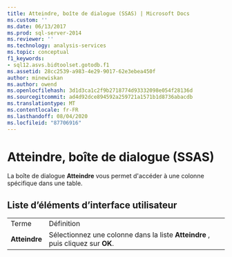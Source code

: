```yaml
---
title: Atteindre, boîte de dialogue (SSAS) | Microsoft Docs
ms.custom: ''
ms.date: 06/13/2017
ms.prod: sql-server-2014
ms.reviewer: ''
ms.technology: analysis-services
ms.topic: conceptual
f1_keywords:
- sql12.asvs.bidtoolset.gotodb.f1
ms.assetid: 28cc2539-a983-4e29-9017-62e3ebea450f
author: minewiskan
ms.author: owend
ms.openlocfilehash: 3d1d3ca1c2f9b2718774d93332098e054f28136d
ms.sourcegitcommit: ad4d92dce894592a259721a1571b1d8736abacdb
ms.translationtype: MT
ms.contentlocale: fr-FR
ms.lasthandoff: 08/04/2020
ms.locfileid: "87706916"
---
```

# <a name="go-to-dialog-box-ssas"></a>Atteindre, boîte de dialogue (SSAS)
  La boîte de dialogue **Atteindre** vous permet d'accéder à une colonne spécifique dans une table.  
  
## <a name="ui-element-list"></a>Liste d’éléments d’interface utilisateur  
  
|||  
|-|-|  
|Terme|Définition|  
|**Atteindre**|Sélectionnez une colonne dans la liste **Atteindre** , puis cliquez sur **OK**.|  
  
  
